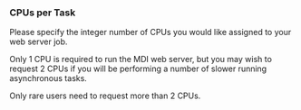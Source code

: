 ### CPUs per Task

Please specify the integer number of CPUs you would like assigned
to your web server job. 

Only 1 CPU is required to run the MDI web server, but you may wish 
to request 2 CPUs if you will be performing a number of slower
running asynchronous tasks. 

Only rare users need to request more than 2 CPUs.
